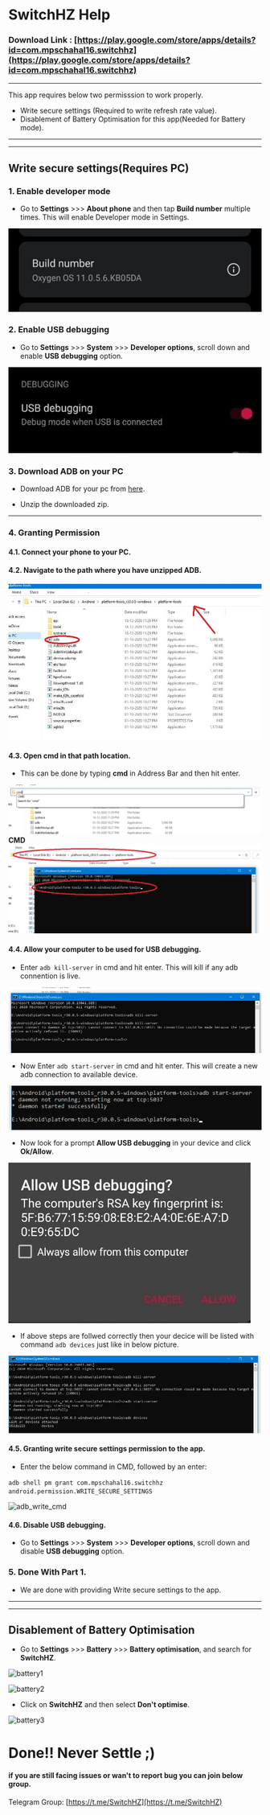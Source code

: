 # SwitchHZ Help

### Download Link : [https://play.google.com/store/apps/details?id=com.mpschahal16.switchhz](https://play.google.com/store/apps/details?id=com.mpschahal16.switchhz)
 
 ---
This app requires below two permisssion to work properly.

 * Write secure settings (Required to write refresh rate value). 
 * Disablement of Battery Optimisation for this app(Needed for Battery mode).
 
---
---

## Write secure settings(Requires PC)

### 1. Enable developer mode

 * Go to **Settings** >>> **About phone** and then tap **Build number** multiple times. This will enable Developer mode in Settings.

![about phone](about_phone.jpg)

### 2. Enable USB debugging

 * Go to **Settings** >>> **System** >>> **Developer options**, scroll down and enable **USB debugging** option.

![USB debugging](usb_debug.jpg)

### 3. Download ADB on your PC

 * Download ADB for your pc from [here](https://www.xda-developers.com/google-releases-separate-adb-and-fastboot-binary-downloads).

 * Unzip the downloaded zip.
 ---

### 4. Granting Permission

#### 4.1. Connect your phone to your PC.

#### 4.2. Navigate to the path where you have unzipped ADB.

![adb path](adb_path.JPG)

#### 4.3. Open cmd in that path location.

 * This can be done by typing **cmd** in Address Bar and then hit enter.
 
![open cmd](open_cmd.jpg)
**CMD**
![cmd](cmd.jpg)

#### 4.4. Allow your computer to be used for USB debugging.

 * Enter ```adb kill-server``` in cmd and hit enter. This will kill if any adb connention is live.

![adb_kill](adb_kill.jpg)

 * Now Enter ```adb start-server``` in cmd and hit enter. This will create a new adb connection to available device.
 
![adb_start](adb_start.jpg)

* Now look for a prompt **Allow USB debugging** in your device and click **Ok/Allow**.

![adb_prompt](adb_prompt.jpg)

* If above steps are follwed correctly then your decice will be listed with command ```adb devices``` just like in below picture.

![adb_devices](adb_devices.jpg)

#### 4.5. Granting write secure settings permission to the app.

 * Enter the below command in CMD, followed by an enter:

 ```adb shell pm grant com.mpschahal16.switchhz android.permission.WRITE_SECURE_SETTINGS```
 
![adb_write_cmd](adb_write_cmd.jpg)

#### 4.6. Disable USB debugging.
 
  * Go to **Settings** >>> **System** >>> **Developer options**, scroll down and disable **USB debugging** option.
  
### 5. Done With Part 1.

 * We are done with providing Write secure settings to the app. 
 
 ---
 ---

## Disablement of Battery Optimisation

  * Go to **Settings** >>> **Battery** >>> **Battery optimisation**, and search for **SwitchHZ**.
  
  ![battery1](battery1.jpg)
  
  ![battery2](battery2.jpg)
  
  * Click on **SwitchHZ** and then select **Don't optimise**.
  
  ![battery3](battery3.jpg)
  
# Done!! Never Settle ;)

#### if you are still facing issues or wan't to report bug you can join below group.

Telegram Group: [https://t.me/SwitchHZ](https://t.me/SwitchHZ)
